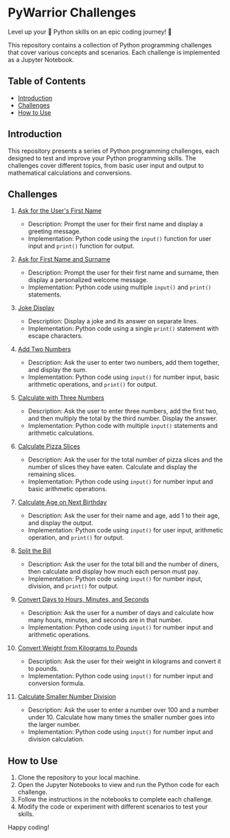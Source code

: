 # PyWarrior Challenges 
Level up your 🐍 Python skills on an epic coding journey! 🚀

This repository contains a collection of Python programming challenges that cover various concepts and scenarios. Each challenge is implemented as a Jupyter Notebook.

## Table of Contents

- [Introduction](#introduction)
- [Challenges](#challenges)
- [How to Use](#how-to-use)

## Introduction

This repository presents a series of Python programming challenges, each designed to test and improve your Python programming skills. The challenges cover different topics, from basic user input and output to mathematical calculations and conversions.

## Challenges

1. [Ask for the User's First Name](challenge_part_one.ipynb)
   - Description: Prompt the user for their first name and display a greeting message.
   - Implementation: Python code using the `input()` function for user input and `print()` function for output.

2. [Ask for First Name and Surname](challenge_part_one.ipynb)
   - Description: Prompt the user for their first name and surname, then display a personalized welcome message.
   - Implementation: Python code using multiple `input()` and `print()` statements.

3. [Joke Display](challenge_part_one.ipynb)
   - Description: Display a joke and its answer on separate lines.
   - Implementation: Python code using a single `print()` statement with escape characters.

4. [Add Two Numbers](challenge_part_one.ipynb)
   - Description: Ask the user to enter two numbers, add them together, and display the sum.
   - Implementation: Python code using `input()` for number input, basic arithmetic operations, and `print()` for output.

5. [Calculate with Three Numbers](challenge_part_one.ipynb)
   - Description: Ask the user to enter three numbers, add the first two, and then multiply the total by the third number. Display the answer.
   - Implementation: Python code with multiple `input()` statements and arithmetic calculations.

6. [Calculate Pizza Slices](challenge_part_one.ipynb)
   - Description: Ask the user for the total number of pizza slices and the number of slices they have eaten. Calculate and display the remaining slices.
   - Implementation: Python code using `input()` for number input and basic arithmetic operations.

7. [Calculate Age on Next Birthday](challenge_part_one.ipynb)
   - Description: Ask the user for their name and age, add 1 to their age, and display the output.
   - Implementation: Python code using `input()` for user input, arithmetic operation, and `print()` for output.

8. [Split the Bill](challenge_part_one.ipynb)
   - Description: Ask the user for the total bill and the number of diners, then calculate and display how much each person must pay.
   - Implementation: Python code using `input()` for number input, division, and `print()` for output.

9. [Convert Days to Hours, Minutes, and Seconds](challenge_part_one.ipynb)
   - Description: Ask the user for a number of days and calculate how many hours, minutes, and seconds are in that number.
   - Implementation: Python code using `input()` for number input and arithmetic operations.

10. [Convert Weight from Kilograms to Pounds](challenge_part_one.ipynb)
    - Description: Ask the user for their weight in kilograms and convert it to pounds.
    - Implementation: Python code using `input()` for number input and conversion formula.

11. [Calculate Smaller Number Division](challenge_part_one.ipynb)
    - Description: Ask the user to enter a number over 100 and a number under 10. Calculate how many times the smaller number goes into the larger number.
    - Implementation: Python code using `input()` for number input and division calculation.

## How to Use

1. Clone the repository to your local machine.
2. Open the Jupyter Notebooks to view and run the Python code for each challenge.
3. Follow the instructions in the notebooks to complete each challenge.
4. Modify the code or experiment with different scenarios to test your skills.

Happy coding!
